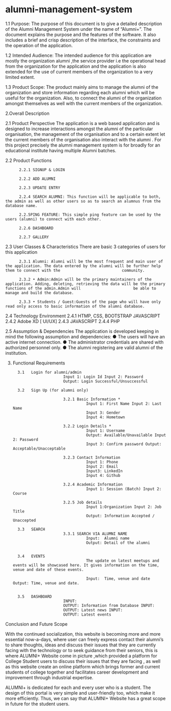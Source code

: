 # alumni-management-system


1.1 Purpose:
The purpose of this document is to give a detailed description of the Alumni Management System under the name of “Alumni+”. The document explains the purpose and the features of the software. It also includes a brief and crisp description of the interface, the constraints and the operation of the application.



1.2 Intended Audience:
The intended audience for this application are mostly the organization alumni ,the service provider i.e the operational head from the organization for the application and the application is also extended for the use of current members of the organization to a very limited extent.


1.3 Product Scope:
The product mainly aims to manage the alumni of the organization and store information regarding each alumni which will be useful for the organization. Also, to connect the alumni of the organization amongst themselves as well with the current members of the organization.



2.Overall Description

2.1 Product Perspective
The application is a web based application and is designed to increase interactions amongst the alumni of the particular organisation, the management of the organisation and to a certain extent let the current members of the organisation also interact with the alumni .
For this project precisely the alumni management system is for broadly for an educational institute having multiple Alumni batches.


2.2 Product Functions

          2.2.1 SIGNUP & LOGIN

          2.2.2 ADD ALUMNI 

          2.2.3 UPDATE ENTRY 

          2.2.4 SEARCH ALUMNI: This function will be applicable to both, the admin as well as other users so as to search an alumnus from the database name.

          2.2.5PING FEATURE: This simple ping feature can be used by the users (alumni) to connect with each other.

          2.2.6 DASHBOARD

          2.2.7 GALLERY 

2.3 User Classes & Characteristics
There are basic 3 categories of users for this application

          2.3.1	Alumni: Alumni will be the most frequent and main user of the application. The data entered by the alumni will be further help them to connect with the                           community.

          2.3.2	• Admin:Admin will be the primary maintainers of the application. Adding, deleting, retrieving the data will be the primary functions of the admin.Admin will                       be able to manage and build the database.

          2.3.3	• Students / Guest:Guests of the page who will have only read only access to basic information of the alumni database.

2.4	Technology Environment
                    2.4.1	HTMP, CSS, BOOTSTRAP JAVASCRIPT
                    2.4.2	Adobe XD [ UI/UX]
                    2.4.3	JAVASCRIPT
                    2.4.4	PHP


2.5 Assumption & Dependencies
                    The application is developed keeping in mind the following assumption and dependencies:
                    ●	The users will have an active internet connection.
                    ●	The administrator credentials are shared with authorized personnel only.
                    ●	The alumni registering are valid alumni of the institution.

 
3.	Functional Requirements

          3.1	Login for alumni/admin 
                              Input 1: Login Id Input 2: Password
                              Output: Login Successful/Unsuccessful

          3.2	Sign Up (for alumni only)

                              3.2.1	Basic Information *
                                        Input 1: First Name Input 2: Last Name
                                        Input 3: Gender
                                        Input 4: Hometown

                              3.2.2	Login Details *
                                        Input 1: Username
                                        Output: Available/Unavailable Input 2: Password
                                        Input 3: Confirm password Output: Acceptable/Unacceptable

                              3.2.3	Contact Information 
                                        Input 1: Phone
                                        Input 2: Email
                                        Input3: LinkedIn
                                        Input 4: Github

                              3.2.4	Academic Information 
                                        Input 1: Session (Batch) Input 2: Course

                              3.2.5	Job details
                                        Input 1:Organization Input 2: Job Title
                                        Output: Information Accepted / Unaccepted

          3.3	SEARCH
                              3.3.1	SEARCH VIA ALUMNI NAME
                                        Input:	Alumni name
                                        Output: Detail of the alumni


          3.4	EVENTS
                                        The update on latest meetups and events will be showcased here. It gives information on the time, venue and date of these events.

                                        Input:	Time, venue and date Output: Time, venue and date.


          3.5	DASHBOARD
                              INPUT:
                              OUTPUT: Information from Database INPUT:
                              OUTPUT: Latest news INPUT:
                              OUTPUT: Latest events




Conclusion and Future Scope

With the continued socialization, this website  is becoming more and more essential now-a-days, where user can freely express contact their alumni’s to share  thoughts, ideas and discuss their issues that they are currently facing with the technology or to seek guidance from their seniors, this is where ALUMNI+  Website  come in picture ,which provided a platform for College Student  users to discuss their issues that they are facing , as well as this website create an online platform which brings former and current students of college  together and facilitates career development and improvement through industrial expertise.

ALUMNI+ is dedicated for each and every user who is a student. The design of this portal is very simple and user-friendly too, which make it more efficiently. Thus, we can say that ALUMNI+ Website has a great scope in future for the student users.
